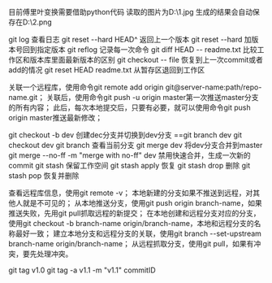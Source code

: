 目前傅里叶变换需要借助python代码
读取的图片为D:\1.jpg
生成的结果会自动保存在D:\2.png

git log 查看日志
git reset --hard HEAD^ 返回上一个版本
git reset --hard 加版本号回到指定版本
git reflog 记录每一次命令
git diff HEAD -- readme.txt 比较工作区和版本库里面最新版本的区别
git checkout -- file 恢复到上一次commit或者add的情况
git reset HEAD readme.txt 从暂存区退回到工作区

关联一个远程库，使用命令git remote add origin git@server-name:path/repo-name.git；
关联后，使用命令git push -u origin master第一次推送master分支的所有内容；
此后，每次本地提交后，只要有必要，就可以使用命令git push origin master推送最新修改；

git checkout -b dev 创建dec分支并切换到dev分支
==git branch dev
  git checkout dev
  git branch 查看当前分支
git merge dev 将dev分支合并到master
git merge --no-ff -m "merge with no-ff" dev 禁用快速合并，生成一次新的commit
git stash 保留工作空间
git stash apply 恢复 git stash drop 删除
git stash pop 恢复并删除

查看远程库信息，使用git remote -v；
本地新建的分支如果不推送到远程，对其他人就是不可见的；
从本地推送分支，使用git push origin branch-name，如果推送失败，先用git pull抓取远程的新提交；
在本地创建和远程分支对应的分支，使用git checkout -b branch-name origin/branch-name，本地和远程分支的名称最好一致；
建立本地分支和远程分支的关联，使用git branch --set-upstream branch-name origin/branch-name；
从远程抓取分支，使用git pull，如果有冲突，要先处理冲突。

git tag v1.0
git tag -a v1.1 -m "v1.1" commitID